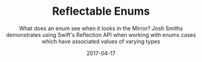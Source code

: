 ---
title: "Reflectable Enums"
subtitle: "What does an enum see when it looks in the Mirror? Josh Smiths demonstrates using Swift's Reflection API when working with enums cases which have associated values of varying types"
tags: ["reflection", "enums"]
link: "https://ijoshsmith.com/2017/04/08/reflectable-enums-in-swift-3/"
date: "2017-04-17"
---
